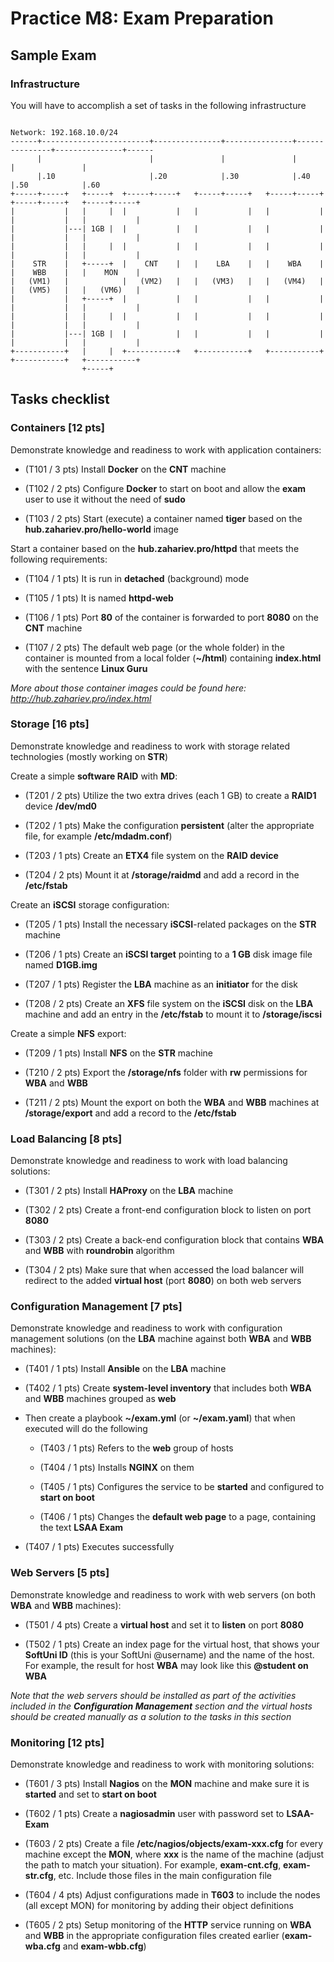 # Practice M8: Exam Preparation

## Sample Exam

### Infrastructure

You will have to accomplish a set of tasks in the following infrastructure
```plain
                                                                              Network: 192.168.10.0/24
------+------------------------+---------------+---------------+---------------+---------------+------
      |                        |               |               |               |               |               
      |.10                     |.20            |.30            |.40            |.50            |.60      
+-----+-----+   +-----+  +-----+-----+   +-----+-----+   +-----+-----+   +-----+-----+   +-----+-----+  
|           |   |     |  |           |   |           |   |           |   |           |   |           |   
|           |---| 1GB |  |           |   |           |   |           |   |           |   |           |  
|           |   |     |  |           |   |           |   |           |   |           |   |           |  
|    STR    |   +-----+  |    CNT    |   |    LBA    |   |    WBA    |   |    WBB    |   |    MON    |  
|   (VM1)   |            |   (VM2)   |   |   (VM3)   |   |   (VM4)   |   |   (VM5)   |   |   (VM6)   |  
|           |   +-----+  |           |   |           |   |           |   |           |   |           | 
|           |   |     |  |           |   |           |   |           |   |           |   |           | 
|           |---| 1GB |  |           |   |           |   |           |   |           |   |           | 
+-----------+   |     |  +-----------+   +-----------+   +-----------+   +-----------+   +-----------+   
                +-----+
```
## Tasks checklist

### Containers [12 pts]
Demonstrate knowledge and readiness to work with application containers:
- (T101 / 3 pts) Install **Docker** on the **CNT** machine
  
- (T102 / 2 pts) Configure **Docker** to start on boot and allow the **exam** user to use it without the need of **sudo**
  
- (T103 / 2 pts) Start (execute) a container named **tiger** based on the **hub.zahariev.pro/hello-world** image
  
Start a container based on the **hub.zahariev.pro/httpd** that meets the following requirements:

- (T104 / 1 pts) It is run in **detached** (background) mode

- (T105 / 1 pts) It is named **httpd-web**

- (T106 / 1 pts) Port **80** of the container is forwarded to port **8080** on the **CNT** machine

- (T107 / 2 pts) The default web page (or the whole folder) in the container is mounted from a local folder (**~/html**) containing **index.html** with the sentence **Linux Guru**
  
*More about those container images could be found here: http://hub.zahariev.pro/index.html*

### Storage [16 pts]
Demonstrate knowledge and readiness to work with storage related technologies (mostly working on **STR**)

Create a simple **software RAID** with **MD**:

- (T201 / 2 pts) Utilize the two extra drives (each 1 GB) to create a **RAID1** device **/dev/md0**

- (T202 / 1 pts) Make the configuration **persistent** (alter the appropriate file, for example **/etc/mdadm.conf**)

- (T203 / 1 pts) Create an **ETX4** file system on the **RAID device**
  
- (T204 / 2 pts) Mount it at **/storage/raidmd** and add a record in the **/etc/fstab**

Create an **iSCSI** storage configuration:

- (T205 / 1 pts) Install the necessary **iSCSI**-related packages on the **STR** machine

- (T206 / 1 pts) Create an **iSCSI target** pointing to a **1 GB** disk image file named **D1GB.img**

- (T207 / 1 pts) Register the **LBA** machine as an **initiator** for the disk

- (T208 / 2 pts) Create an **XFS** file system on the **iSCSI** disk on the **LBA** machine and add an entry in the **/etc/fstab** to mount it to **/storage/iscsi**

Create a simple **NFS** export:

- (T209 / 1 pts) Install **NFS** on the **STR** machine

- (T210 / 2 pts) Export the **/storage/nfs** folder with **rw** permissions for **WBA** and **WBB**

- (T211 / 2 pts) Mount the export on both the **WBA** and **WBB** machines at **/storage/export** and add a record to the **/etc/fstab**

### Load Balancing [8 pts]

Demonstrate knowledge and readiness to work with load balancing solutions:

- (T301 / 2 pts) Install **HAProxy** on the **LBA** machine

- (T302 / 2 pts) Create a front-end configuration block to listen on port **8080**

- (T303 / 2 pts) Create a back-end configuration block that contains **WBA** and **WBB** with **roundrobin** algorithm

- (T304 / 2 pts) Make sure that when accessed the load balancer will redirect to the added **virtual host** (port **8080**) on both web servers

### Configuration Management [7 pts]

Demonstrate knowledge and readiness to work with configuration management solutions (on the **LBA** machine against both **WBA** and **WBB** machines):

- (T401 / 1 pts) Install **Ansible** on the **LBA** machine

- (T402 / 1 pts) Create **system-level inventory** that includes both **WBA** and **WBB** machines grouped as **web**

- Then create a playbook **~/exam.yml** (or **~/exam.yaml**) that when executed will do the following

    - (T403 / 1 pts) Refers to the **web** group of hosts

    - (T404 / 1 pts) Installs **NGINX** on them

    - (T405 / 1 pts) Configures the service to be **started** and configured to **start on boot**

    - (T406 / 1 pts) Changes the **default web page** to a page, containing the text **LSAA Exam**

- (T407 / 1 pts) Executes successfully

### Web Servers [5 pts]

Demonstrate knowledge and readiness to work with web servers (on both **WBA** and **WBB** machines):

- (T501 / 4 pts) Create a **virtual host** and set it to **listen** on port **8080**

- (T502 / 1 pts) Create an index page for the virtual host, that shows your **SoftUni ID** (this is your SoftUni @username) and the name of the host. For example, the result for host **WBA** may look like this **@student on WBA**

*Note that the web servers should be installed as part of the activities included in the **Configuration Management** section and the virtual hosts should be created manually as a solution to the tasks in this section*

### Monitoring [12 pts]

Demonstrate knowledge and readiness to work with monitoring solutions:

- (T601 / 3 pts) Install **Nagios** on the **MON** machine and make sure it is **started** and set to **start on boot**

- (T602 / 1 pts) Create a **nagiosadmin** user with password set to **LSAA-Exam**

- (T603 / 2 pts) Create a file **/etc/nagios/objects/exam-xxx.cfg** for every machine except the **MON**, where **xxx** is the name of the machine (adjust the path to match your situation). For example, **exam-cnt.cfg**, **exam-str.cfg**, etc. Include those files in the main configuration file

- (T604 / 4 pts) Adjust configurations made in **T603** to include the nodes (all except MON) for monitoring by adding their object definitions

- (T605 / 2 pts) Setup monitoring of the **HTTP** service running on **WBA** and **WBB** in the appropriate configuration files created earlier (**exam-wba.cfg** and **exam-wbb.cfg**)